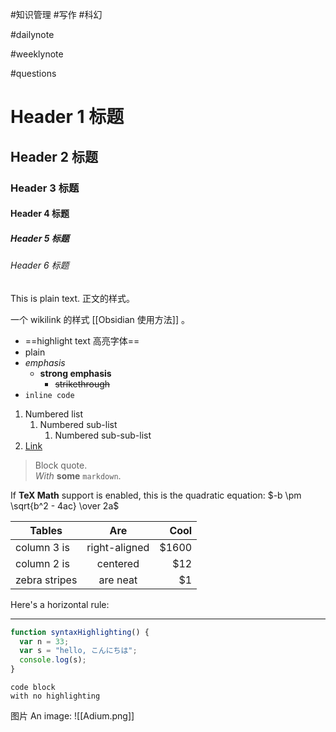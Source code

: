 #知识管理 #写作 #科幻

#dailynote

#weeklynote

#questions
# Header 1 标题
## Header 2 标题
### Header 3 标题
#### Header 4 标题
##### Header 5 标题
###### Header 6 标题

This is plain text. 
正文的样式。

一个 wikilink 的样式 [[Obsidian 使用方法]] 。

* ==highlight text 高亮字体==
* plain
* *emphasis*
  * **strong emphasis**
    * ~~strikethrough~~
* `inline code`

1. Numbered list
   1. Numbered sub-list
      1. Numbered sub-sub-list
2. [Link](https://www.google.com)

> Block quote.  
> *With* **some** `markdown`.

If **TeX Math** support is enabled, this is the quadratic equation: 
$-b \pm \sqrt{b^2 - 4ac} \over 2a$
  
| Tables | Are | Cool |
| ------------- |:-------------:| -----:|
| column 3 is | right-aligned | $1600 |
| column 2 is | centered | $12 |
| zebra stripes | are neat | $1 |

Here's a horizontal rule:

---

```javascript
function syntaxHighlighting() {
  var n = 33;
  var s = "hello, こんにちは";
  console.log(s);
}
```


```
code block
with no highlighting
```

图片 An image: ![[Adium.png]]